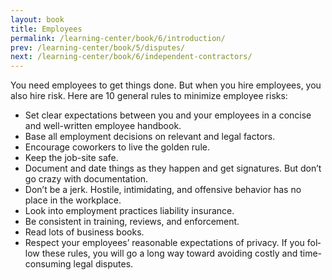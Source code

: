 ```yaml
---
layout: book
title: Employees
permalink: /learning-center/book/6/introduction/
prev: /learning-center/book/5/disputes/
next: /learning-center/book/6/independent-contractors/
---
```


You need employees to get things done. But when you hire employees, you also hire risk. Here are 10 gen­eral rules to min­i­mize employee risks:

<ul><li>Set clear expec­ta­tions between you and your employ­ees in a con­cise and well-written employee handbook.</li>
<li>Base all employ­ment deci­sions on rel­e­vant and legal factors.</li>
<li>Encour­age cowork­ers to live the golden rule.</li>
<li>Keep the job-site safe.</li>
<li>Doc­u­ment and date things as they hap­pen and get sig­na­tures. But don’t go crazy with documentation.</li>
<li>Don’t be a jerk. Hos­tile, intim­i­dat­ing, and offen­sive behav­ior has no place in the workplace.</li>
<li>Look into employ­ment prac­tices lia­bil­ity insurance.</li>
<li>Be con­sis­tent in train­ing, reviews, and enforcement.</li>
<li>Read lots of busi­ness books.</li>
<li>Respect your employ­ees’ rea­son­able expec­ta­tions of pri­vacy. If you fol­low these rules, you will go a long way toward avoid­ing costly and time-consuming legal disputes.</li></ul>
